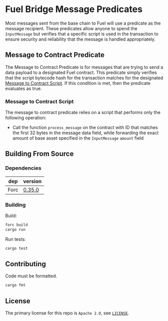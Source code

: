 # Fuel Bridge Message Predicates

Most messages sent from the base chain to Fuel will use a predicate as the message recipient. These predicates allow anyone to spend the `InputMessage` but verifies that a specific script is used in the transaction to ensure security and reliability that the message is handled appropriately.

## Message to Contract Predicate

The Message to Contract Predicate is for messages that are trying to send a data payload to a designated Fuel contract. This predicate simply verifies that the script bytecode hash for the transaction matches for the designated [Message to Contract Script](#message-to-contract-script). If this condition is met, then the predicate evaluates as true.

### Message to Contract Script

The message to contract predicate relies on a script that performs only the following operation:
- Call the function `process_message` on the contract with ID that matches the first 32 bytes in the message data field, while forwarding the exact amount of base asset specified in the `InputMessage` `amount` field

## Building From Source

### Dependencies

| dep     | version                                                  |
| ------- | -------------------------------------------------------- |
| Forc    | [0.35.0](https://fuellabs.github.io/sway/v0.35.0/introduction/installation.html) |

### Building

Build:

```sh
forc build
cargo run
```

Run tests:

```sh
cargo test
```

## Contributing

Code must be formatted.

```sh
cargo fmt
```

## License

The primary license for this repo is `Apache 2.0`, see [`LICENSE`](./LICENSE).
